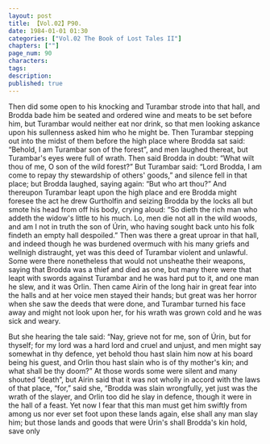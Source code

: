 ```yaml
---
layout: post
title: 【Vol.02】P90.
date: 1984-01-01 01:30
categories: ["Vol.02 The Book of Lost Tales II"]
chapters: [""]
page_num: 90
characters: 
tags: 
description: 
published: true
---
```


<p style="text-indent: 0;">
Then did some open to his knocking and Turambar strode into that hall, and Brodda bade him be seated and ordered wine and meats to be set before him, but Turambar would neither eat nor drink, so that men looking askance upon his sullenness asked him who he might be. Then Turambar stepping out into the midst of them before the high place where Brodda sat said: “Behold, I am Turambar son of the forest”, and men laughed thereat, but Turambar's eyes were full of wrath. Then said Brodda in doubt: “What wilt thou of me, O son of the wild forest?” But Turambar said: “Lord Brodda, I am come to repay thy stewardship of others' goods,” and silence fell in that place; but Brodda laughed, saying again: “But who art thou?” And thereupon Turambar leapt upon the high place and ere Brodda might foresee the act he drew Gurtholfin and seizing Brodda by the locks all but smote his head from off his body, crying aloud: “So dieth the rich man who addeth the widow's little to his much. Lo, men die not all in the wild woods, and am I not in truth the son of Úrin, who having sought back unto his folk findeth an empty hall despoiled.” Then was there a great uproar in that hall, and indeed though he was burdened overmuch with his many griefs and wellnigh distraught, yet was this deed of Turambar violent and unlawful. Some were there nonetheless that would not unsheathe their weapons, saying that Brodda was a thief and died as one, but many there were that leapt with swords against Turambar and he was hard put to it, and one man he slew, and it was Orlin. Then came Airin of the long hair in great fear into the halls and at her voice men stayed their hands; but great was her horror when she saw the deeds that were done, and Turambar turned his face away and might not look upon her, for his wrath was grown cold and he was sick and weary.
</p>

But she hearing the tale said: “Nay, grieve not for me, son of Úrin, but for thyself; for my lord was a hard lord and cruel and unjust, and men might say somewhat in thy defence, yet behold thou hast slain him now at his board being his guest, and Orlin thou hast slain who is of thy mother's kin; and what shall be thy doom?” At those words some were silent and many shouted “death”, but Airin said that it was not wholly in accord with the laws of that place, “for,” said she, “Brodda was slain wrongfully, yet just was the wrath of the slayer, and Orlin too did he slay in defence, though it were in the hall of a feast. Yet now I fear that this man must get him swiftly from among us nor ever set foot upon these lands again, else shall any man slay him; but those lands and goods that were Úrin's shall Brodda's kin hold, save only

